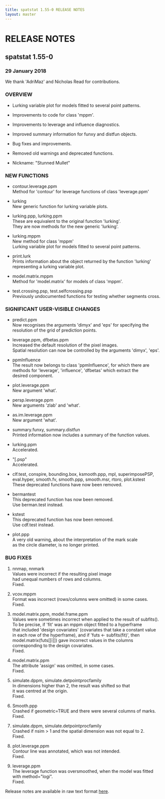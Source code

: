 ```yaml
---
title: spatstat 1.55-0 RELEASE NOTES
layout: master
---
```


# RELEASE NOTES

## spatstat 1.55-0

### 29 January 2018

   We thank 'AdriMaz' and Nicholas Read for contributions.

### OVERVIEW

 * Lurking variable plot for models fitted to several point patterns.

 * Improvements to code for class 'mppm'.

 * Improvements to leverage and influence diagnostics.

 * Improved summary information for funxy and distfun objects.

 * Bug fixes and improvements.

 * Removed old warnings and deprecated functions.

 * Nickname: "Stunned Mullet"

### NEW FUNCTIONS

 * contour.leverage.ppm  
    Method for 'contour' for leverage functions of class 'leverage.ppm'

 * lurking  
    New generic function for lurking variable plots.

 * lurking.ppp, lurking.ppm  
    These are equivalent to the original function 'lurking'.  
    They are now methods for the new generic 'lurking'.

 * lurking.mppm  
    New method for class 'mppm'  
    Lurking variable plot for models fitted to several point patterns.

 * print.lurk  
    Prints information about the object returned by the function 'lurking'  
    representing a lurking variable plot.

 * model.matrix.mppm  
    Method for 'model.matrix' for models of class 'mppm'.

 * test.crossing.psp,  test.selfcrossing.psp  
    Previously undocumented functions for testing whether segments cross.

### SIGNIFICANT USER-VISIBLE CHANGES

 * predict.ppm  
    Now recognises the arguments 'dimyx' and 'eps' for specifying the  
    resolution of the grid of prediction points.

 * leverage.ppm, dfbetas.ppm  
    Increased the default resolution of the pixel images.  
    Spatial resolution can now be controlled by the arguments 'dimyx', 'eps'.

 * ppmInfluence  
    The result now belongs to class 'ppmInfluence', for which there are  
    methods for 'leverage', 'influence', 'dfbetas' which extract the  
    desired component.

 * plot.leverage.ppm  
    New argument 'what'.

 * persp.leverage.ppm  
    New arguments 'zlab' and 'what'.

 * as.im.leverage.ppm  
    New argument 'what'.

 * summary.funxy, summary.distfun  
    Printed information now includes a summary of the function values.

 * lurking.ppm  
    Accelerated.

 * "[.psp"  
    Accelerated.

 * clf.test, conspire, bounding.box, ksmooth.ppp, mpl, superimposePSP,  
    eval.hyper, smooth.fv, smooth.ppp, smooth.msr, rtoro, plot.kstest  
    These deprecated functions have now been removed.

 * bermantest  
    This deprecated function has now been removed.  
    Use berman.test instead.

 * kstest  
    This deprecated function has now been removed.  
    Use cdf.test instead.

 * plot.ppp  
    A very old warning, about the interpretation of the mark scale  
    as the circle diameter, is no longer printed.

### BUG FIXES

1. nnmap, nnmark  
     Values were incorrect if the resulting pixel image  
     had unequal numbers of rows and columns.  
     Fixed.

2. vcov.mppm  
     Format was incorrect (rows/columns were omitted) in some cases.  
     Fixed.

3. model.matrix.ppm, model.frame.ppm  
     Values were sometimes incorrect when applied to the result of subfits().  
     To be precise, if 'fit' was an mppm object fitted to a hyperframe  
     that included 'design covariates' (covariates that take a constant value  
     in each row of the hyperframe), and if 'futs <- subfits(fit)', then  
     model.matrix(futs[[i]]) gave incorrect values in the columns  
     corresponding to the design covariates.   
     Fixed.

4. model.matrix.ppm  
     The attribute 'assign' was omitted, in some cases.  
     Fixed.

5. simulate.dppm, simulate.detpointprocfamily  
     In dimensions higher than 2, the result was shifted so that  
     it was centred at the origin.  
     Fixed.

6. Smooth.ppp  
     Crashed if geometric=TRUE and there were several columns of marks.  
     Fixed.

7. simulate.dppm, simulate.detpointprocfamily  
     Crashed if nsim > 1 and the spatial dimension was not equal to 2.  
     Fixed.

8. plot.leverage.ppm  
     Contour line was annotated, which was not intended.  
     Fixed.

9. leverage.ppm  
     The leverage function was oversmoothed, when the model was fitted  
     with method="logi".  
     Fixed.

Release notes are available in raw text format [here](spatstat-1.55-0.txt).
